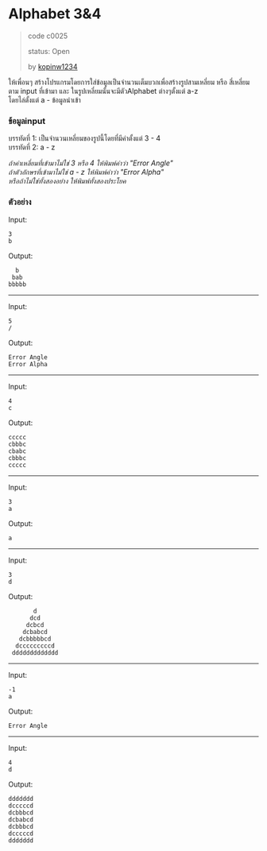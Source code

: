 # Alphabet 3&4 #
> code c0025
>
> status: Open
>
> by [kopinw1234](https://github.com/kopinw1234)

ให้เพื่อนๆ สร้างโปรแกรมโดยการใส่ข้อมูลเป็นจำนวนเต็มบวกเพื่อสร้างรูปสามเหลี่ยม หรือ สี่เหลี่ยมตาม input ที่เข้ามา และ ในรูปเหลี่ยมนั้นจะมีตัวAlphabet ต่างๆตั้งแต่ a-z </br>
โดยไล่ตั้งแต่ a - ข้อมูลนำเข้า

### ข้อมูลinput ###

บรรทัดที่ 1: เป็นจำนวนเหลี่ยมของรูปนี้โดยที่มีค่าตั้งแต่ 3 - 4 <br>
บรรทัดที่ 2: a - z

*ถ้าค่าเหลี่ยมที่เข้ามาไม่ใช่ 3 หรือ 4 ให้พิมพ์คำว่า "Error Angle"* </br>
*ถ้าตัวอักษรที่เข้ามาไม่ใช่ a - z ให้พิมพ์คำว่า "Error Alpha"* </br>
*หรือถ้าไม่ใช่ทั้งสองอย่าง ให้พิมพ์ทั้งสองประโยค*

### ตัวอย่าง ###
Input:
```
3
b
```
Output:
```
  b
 bab
bbbbb
```
---
Input:
```
5
/
```
Output:</br>
```
Error Angle
Error Alpha
```
---
Input:</br>
```
4
c
```
Output:</br>
```
ccccc
cbbbc
cbabc
cbbbc
ccccc
```
---
Input:</br>
```
3
a
```
Output:</br>
```
a
```
---
Input:</br>
```
3
d
```
Output:</br>
```       
       d
      dcd
     dcbcd
    dcbabcd
   dcbbbbbcd  
  dcccccccccd
 ddddddddddddd
```
---
Input:</br>
```
-1
a
```
Output:</br>
```
Error Angle
```
---
Input:</br>
```
4
d
```
Output:</br>
```
ddddddd
dcccccd
dcbbbcd
dcbabcd
dcbbbcd
dcccccd
ddddddd
```

